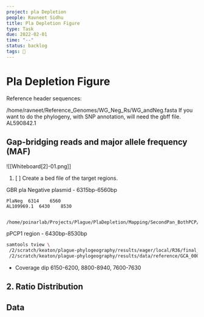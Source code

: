 ```yaml
---
project: pla Depletion
people: Ravneet Sidhu
title: Pla Depletion Figure
type: Task
due: 2022-02-01
time: "--"
status: backlog
tags: 🚂 
---
```


# Pla Depletion Figure

Reference header sequences:

/home/ravneet/Reference_Genomes/WG_Neg_Rs/WG_andNeg.fasta
If you want to do the phylogeny, with SNP annotation, will need the gbff file.
AL590842.1

## Gap-bridging reads and major allele frequency (MAF)
![[Whiteboard[2]-01.png]]

1. [ ] Create a bed file of the target regions.


GBR pla Negative plasmid - 6315bp-6560bp
```bed
PlaNeg	6314	6560
AL109969.1	6430	8530
```
  
  ```bash
  
  /home/poinarlab/Projects/Plague/PlaDepletion/Mapping/SecondPan_BothPCP/SAMEA6637002_WG_andNeg.min24MQ30.bam
  ```

 pPCP1 region - 6430bp-8530bp
 
 ```bash
samtools tview \
  /2/scratch/keaton/plague-phylogeography/results/eager/local/R36/final_bams/R36.bam \
  /2/scratch/keaton/plague-phylogeography/results/data/reference/GCA_000009065.1_ASM906v1_genomic/GCA_000009065.1_ASM906v1_genomic.fna
 ```

- Coverage dip 6150-6200, 8800-8940, 7600-7630

## 2. Ratio Distribution

## Data

